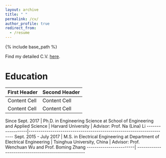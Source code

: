 ```yaml
---
layout: archive
title: " "
permalink: /cv/
author_profile: true
redirect_from:
  - /resume
---
```


{% include base_path %}

Find my detailed C.V. [here]().

Education
======

  First Header  | Second Header
  ------------- | -------------
  Content Cell  | Content Cell
  Content Cell  | Content Cell
  
Since Sept. 2017  | Ph.D. in Engineering Science at School of Engineering and Applied Science
                  | Harvard University
                  | Advisor: Prof. Na (Lina) Li
------------------|----------------------------------------------------------------------
Sept. 2015 - July 2017  | M.S. in Electrical Engineering at Department of Electrical Engineering
                        | Tsinghua University, China
                        | Advisor: Prof. Wenchuan Wu and Prof. Boming Zhang
------------------------| ----------------------------------------------------
  

